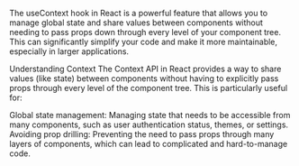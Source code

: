 The useContext hook in React is a powerful feature that allows you to manage global state and share values between components without needing to pass props down through every level of your component tree. This can significantly simplify your code and make it more maintainable, especially in larger applications.

Understanding Context
The Context API in React provides a way to share values (like state) between components without having to explicitly pass props through every level of the component tree. This is particularly useful for:

Global state management: Managing state that needs to be accessible from many components, such as user authentication status, themes, or settings.
Avoiding prop drilling: Preventing the need to pass props through many layers of components, which can lead to complicated and hard-to-manage code.
